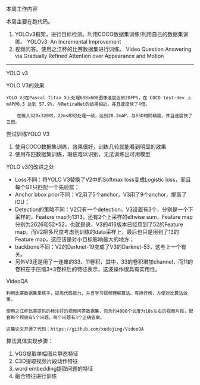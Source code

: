 本周工作内容

本周主要在跑代码。

1. YOLOv3框架，进行目标检测。利用COCO数据集训练/利用自己的数据集训练。
   YOLOv3: An Incremental Improvement
2. 视频问答。使用之江杯的比赛数据集进行训练。
   Video Question Answering via Gradually Refined Attention over Appearance and Motion



---

YOLO v3

YOLO V3的效果

    YOLO V3在Pascal Titan X上处理608x608图像速度达到20FPS，在 COCO test-dev 上 mAP@0.5 达到 57.9%，与RetinaNet的结果相近，并且速度快了4倍。
    
        在输入320x320时，22ms即可处理一帧，达到28.2mAP，与SSD相同精度，并且速度快了三倍。



尝试训练YOLO V3

1. 使用COCO数据集训练，效果很好，训练几轮就能看到明显的效果
2. 使用布匹数据集训练，瑕疵难以识别，无法训练出可用模型



YOLO v3的改进之处

- Loss不同：将YOLO V3替换了V2中的Softmax loss变成Logistic loss，而且每个GT只匹配一个先验框； 
- Anchor bbox prior不同：V2用了5个anchor，V3用了9个anchor，提高了IOU；
- Detection的策略不同：V2只有一个detection，V3设置有3个，分别是一个下采样的，Feature map为1313，还有2个上采样的eltwise sum，Feature map分别为2626和52*52，也就是说，V3的416版本已经用到了52的Feature map，而V2把多尺度考虑到训练的data采样上，最后也只是用到了13的Feature map，这应该是对小目标影响最大的地方；
- backbone不同：V2的Darknet-19变成了V3的Darknet-53，这与上一个有关。
- 另外V3还是用了一连串的33、11卷积，其中，33的卷积增加channel，而11的卷积在于压缩3*3卷积后的特征表示，这波操作很具有实用性。

VideoQA



    利用比赛数据集来练手，提高代码能力，并且学习视频理解算法。有排行榜，方便对比算法效果。
    
    使用之江杯比赛提供的标注好的视频问答数据集，包含约4000个长度为10s左右的视频片段，配套每个视频有5个问题，每个问题有3个正确答案。
    
    这篇论文开源了代码：https://github.com/xudejing/VideoQA



算法具体实现步骤：

1. VGG提取单幅图片静态特征
2. C3D提取视频片段动作特征
3. word embedding提取问题的特征
4. 融合特征进行训练



